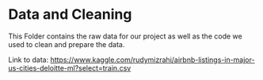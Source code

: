 # Data and Cleaning

This Folder contains the raw data for our project as well as the code we used to clean and prepare the data.

Link to data:
https://www.kaggle.com/rudymizrahi/airbnb-listings-in-major-us-cities-deloitte-ml?select=train.csv


